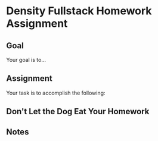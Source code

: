 # Density Fullstack Homework Assignment

## Goal
Your goal is to...

## Assignment
Your task is to accomplish the following:

## Don't Let the Dog Eat Your Homework

## Notes
